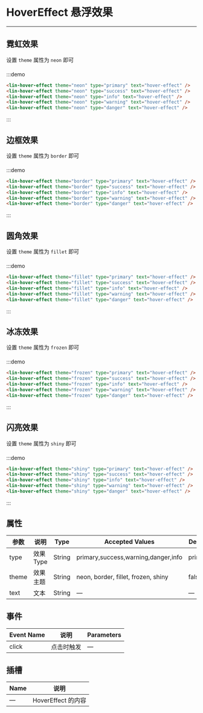 <style lang="scss" scoped>
.hover-group {
  margin-top: 20px;
  ::v-deep button {
    margin-right: 10px;
  }
}
</style>

# HoverEffect 悬浮效果

---

## 霓虹效果

设置 `theme` 属性为 `neon` 即可

<div class='demo-block'>
<div class="hover-group">
    <lin-hover-effect theme='neon' type="primary" text="hover-effect"></lin-hover-effect>
    <lin-hover-effect theme='neon' type="success" text="hover-effect"></lin-hover-effect>
    <lin-hover-effect theme='neon' type="info" text="hover-effect"></lin-hover-effect>
    <lin-hover-effect theme='neon' type="warning" text="hover-effect"></lin-hover-effect>
    <lin-hover-effect theme='neon' type="danger" text="hover-effect"></lin-hover-effect>
</div>
</div>

:::demo

```html
<lin-hover-effect theme="neon" type="primary" text="hover-effect" />
<lin-hover-effect theme="neon" type="success" text="hover-effect" />
<lin-hover-effect theme="neon" type="info" text="hover-effect" />
<lin-hover-effect theme="neon" type="warning" text="hover-effect" />
<lin-hover-effect theme="neon" type="danger" text="hover-effect" />
```

:::

## 边框效果

设置 `theme` 属性为 `border` 即可

<div class='demo-block'>
<div class="hover-group">
      <lin-hover-effect theme="border" type="primary" text="hover-effect"></lin-hover-effect>
      <lin-hover-effect theme="border" type="success" text="hover-effect"></lin-hover-effect>
      <lin-hover-effect theme="border" type="info" text="hover-effect"></lin-hover-effect>
      <lin-hover-effect theme="border" type="warning" text="hover-effect"></lin-hover-effect>
      <lin-hover-effect theme="border" type="danger" text="hover-effect"></lin-hover-effect>
</div>
</div>

:::demo

```html
<lin-hover-effect theme="border" type="primary" text="hover-effect" />
<lin-hover-effect theme="border" type="success" text="hover-effect" />
<lin-hover-effect theme="border" type="info" text="hover-effect" />
<lin-hover-effect theme="border" type="warning" text="hover-effect" />
<lin-hover-effect theme="border" type="danger" text="hover-effect" />
```

:::

## 圆角效果

设置 `theme` 属性为 `fillet` 即可

<div class='demo-block'>
<div class="hover-group">
    <lin-hover-effect theme="fillet" type="primary" text="hover-effect"></lin-hover-effect>
      <lin-hover-effect theme="fillet" type="success" text="hover-effect"></lin-hover-effect>
      <lin-hover-effect theme="fillet" type="info" text="hover-effect"></lin-hover-effect>
      <lin-hover-effect theme="fillet" type="warning" text="hover-effect"></lin-hover-effect>
      <lin-hover-effect theme="fillet" type="danger" text="hover-effect"></lin-hover-effect>
</div>
</div>

:::demo

```html
<lin-hover-effect theme="fillet" type="primary" text="hover-effect" />
<lin-hover-effect theme="fillet" type="success" text="hover-effect" />
<lin-hover-effect theme="fillet" type="info" text="hover-effect" />
<lin-hover-effect theme="fillet" type="warning" text="hover-effect" />
<lin-hover-effect theme="fillet" type="danger" text="hover-effect" />
```

:::

## 冰冻效果

设置 `theme` 属性为 `frozen` 即可

<div class='demo-block'>
<div class="hover-group">
      <lin-hover-effect theme="frozen" type="primary" text="hover-effect"></lin-hover-effect>
      <lin-hover-effect theme="frozen" type="success" text="hover-effect"></lin-hover-effect>
      <lin-hover-effect theme="frozen" type="info" text="hover-effect"></lin-hover-effect>
      <lin-hover-effect theme="frozen" type="warning" text="hover-effect"></lin-hover-effect>
      <lin-hover-effect theme="frozen" type="danger" text="hover-effect"></lin-hover-effect>
</div>
</div>

:::demo

```html
<lin-hover-effect theme="frozen" type="primary" text="hover-effect" />
<lin-hover-effect theme="frozen" type="success" text="hover-effect" />
<lin-hover-effect theme="frozen" type="info" text="hover-effect" />
<lin-hover-effect theme="frozen" type="warning" text="hover-effect" />
<lin-hover-effect theme="frozen" type="danger" text="hover-effect" />
```

:::

## 闪亮效果

设置 `theme` 属性为 `shiny` 即可

<div class='demo-block'>
<div class="hover-group">
      <lin-hover-effect theme="shiny" type="primary" text="hover-effect"></lin-hover-effect>
      <lin-hover-effect theme="shiny" type="success" text="hover-effect"></lin-hover-effect>
      <lin-hover-effect theme="shiny" type="info" text="hover-effect"></lin-hover-effect>
      <lin-hover-effect theme="shiny" type="warning" text="hover-effect"></lin-hover-effect>
      <lin-hover-effect theme="shiny" type="danger" text="hover-effect"></lin-hover-effect>
</div>
</div>

:::demo

```html
<lin-hover-effect theme="shiny" type="primary" text="hover-effect" />
<lin-hover-effect theme="shiny" type="success" text="hover-effect" />
<lin-hover-effect theme="shiny" type="info" text="hover-effect" />
<lin-hover-effect theme="shiny" type="warning" text="hover-effect" />
<lin-hover-effect theme="shiny" type="danger" text="hover-effect" />
```

:::

## 属性

| 参数  | 说明      | Type   | Accepted Values                     | Default |
| ----- | --------- | ------ | ----------------------------------- | ------- |
| type  | 效果 Type | String | primary,success,warning,danger,info | primary |
| theme | 效果主题  | String | neon, border, fillet, frozen, shiny | false   |
| text  | 文本      | String | —                                   | —       |

## 事件

| Event Name | 说明       | Parameters |
| ---------- | ---------- | ---------- |
| click      | 点击时触发 | —          |

## 插槽

| Name | 说明               |
| ---- | ------------------ |
| —    | HoverEffect 的内容 |
